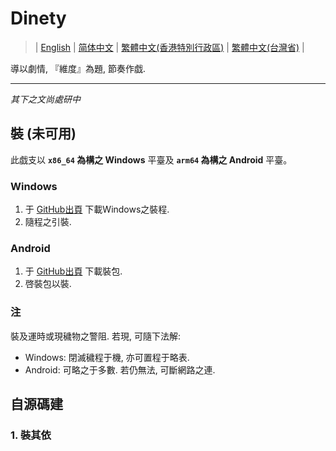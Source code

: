 # Dinety

> | [English](./README.md) | [简体中文](./README_zh.md) | [繁體中文(香港特別行政區)](./README_zh-hk.md) | [繁體中文(台灣省)](./README_zh-tw.md) |

導以劇情, 『維度』為題, 節奏作戯.

---

*其下之文尚處研中*

## 裝 (未可用)

此戯支以 **`x86_64` 為構之 Windows** 平臺及 **`arm64` 為構之 Android** 平臺。

### Windows

1. 于 [GitHub出頁](https://github.com/Dinety-Team/Dinety/releases/) 下載Windows之裝程.
2. 隨程之引裝.

### Android

1. 于 [GitHub出頁](https://github.com/Dinety-Team/Dinety/releases/) 下載裝包.
2. 啓裝包以裝.

### 注

裝及運時或現穢物之警阻. 若現, 可隨下法解:
- Windows: 閉滅穢程于機, 亦可置程于略表.
- Android: 可略之于多數. 若仍無法, 可斷網路之連.

## 自源碼建

### 1. 裝其依





